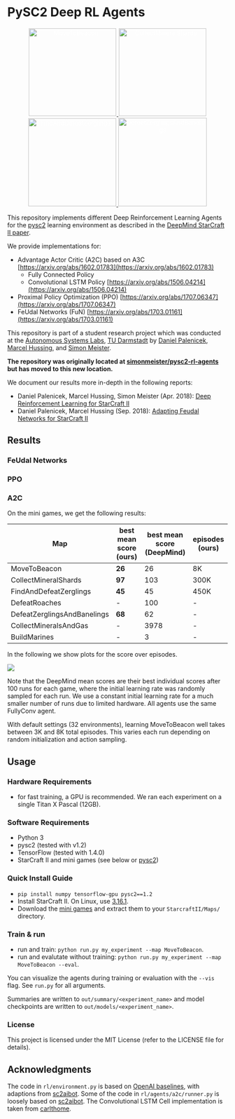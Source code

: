 # PySC2 Deep RL Agents

<div align="center">
  <a href="https://youtu.be/m2pC9md0ixY" target="_blank">
    <img src="https://user-images.githubusercontent.com/22519290/36123695-c69e17dc-104d-11e8-80bd-33726f3f0f12.gif"
         alt="MoveToBeacon"
         width="200" border="1" style="color:white" />
  </a>
  <a href="https://youtu.be/lpOlKfyhIXc" target="_blank">
    <img src="https://user-images.githubusercontent.com/22519290/36123698-c910b650-104d-11e8-8019-8825187b677f.gif"
         alt="CollectMineralShards"
         width="200" border="1" style="color:white" />
  </a>
  <a href="https://youtu.be/GFRsXx0imHc" target="_blank">
    <img src="https://user-images.githubusercontent.com/22519290/36123701-cabcb13e-104d-11e8-9aa8-7f1332d3cdb7.gif"
         alt="FindAndDefeatZerglings"
         width="201" border="1" style="color:white" />
  </a>
  <a href="https://youtu.be/-wDhAHkj90A" target="_blank">
    <img src="https://user-images.githubusercontent.com/22519290/36202298-87b14c60-1183-11e8-9b3f-f9bb5c8b1ab7.gif"
         alt="DefeatZerglingsAndBanelings"
         width="202" border="1" style="color:white" />
  </a>
</div>

<!-- <div align="center">
  <a href="https://youtu.be/m2pC9md0ixY" target="_blank">
    <img src="https://user-images.githubusercontent.com/22519290/36123695-c69e17dc-104d-11e8-80bd-33726f3f0f12.gif"
         alt="MoveToBeacon"
         width="320" border="10" style="color:white" />
  </a>
  <a href="https://youtu.be/lpOlKfyhIXc" target="_blank">
    <img src="https://user-images.githubusercontent.com/22519290/36123698-c910b650-104d-11e8-8019-8825187b677f.gif"
         alt="CollectMineralShards"
         width="320" border="10" style="color:white" />
  </a>
</div>

<div align="center">
  <a href="https://youtu.be/GFRsXx0imHc" target="_blank">
    <img src="https://user-images.githubusercontent.com/22519290/36123701-cabcb13e-104d-11e8-9aa8-7f1332d3cdb7.gif"
         alt="FindAndDefeatZerglings"
         width="320" border="10" style="color:white" />
  </a>
  <a href="https://youtu.be/-wDhAHkj90A" target="_blank">
    <img src="https://user-images.githubusercontent.com/22519290/36202298-87b14c60-1183-11e8-9b3f-f9bb5c8b1ab7.gif"
         alt="DefeatZerglingsAndBanelings"
         width="320" border="10" style="color:white" />
  </a>
</div> -->


This repository implements different Deep Reinforcement Learning Agents for the [pysc2](https://github.com/deepmind/pysc2/) learning environment as described in the [DeepMind StarCraft II paper](https://deepmind.com/documents/110/sc2le.pdf).

We provide implementations for:
- Advantage Actor Critic (A2C) based on A3C [https://arxiv.org/abs/1602.01783](https://arxiv.org/abs/1602.01783)
  * Fully Connected Policy
  * Convolutional LSTM Policy               [https://arxiv.org/abs/1506.04214](https://arxiv.org/abs/1506.04214)
- Proximal Policy Optimization (PPO)        [https://arxiv.org/abs/1707.06347](https://arxiv.org/abs/1707.06347)
- FeUdal Networks (FuN)                     [https://arxiv.org/abs/1703.01161](https://arxiv.org/abs/1703.01161)

This repository is part of a student research project which was conducted at the [Autonomous Systems Labs](http://www.ias.informatik.tu-darmstadt.de/), [TU Darmstadt](https://www.tu-darmstadt.de/) by [Daniel Palenicek](https://github.com/danielpalen), [Marcel Hussing](https://github.com/marcelhussing), and [Simon Meister](https://github.com/simonmeister).

**The repository was originally located at [simonmeister/pysc2-rl-agents](https://github.com/simonmeister/pysc2-rl-agents) but has moved to this new location.**

We document our results more in-depth in the following reports:
- Daniel Palenicek, Marcel Hussing, Simon Meister (Apr. 2018): [Deep Reinforcement Learning for StarCraft II](reports/1_deep_reinforcement_learning_for_starcraft_ii.pdf)
- Daniel Palenicek, Marcel Hussing (Sep. 2018): [Adapting Feudal Networks for StarCraft II](reports/2_adapting_feudal_networks_for_starcraft_ii.pdf)

<!-- ### Progress
- [x] A2C agent
- [x] FullyConv architecture
- [x] support all spatial screen and minimap observations as well as non-spatial player observations
- [x] support the full action space as described in the DeepMind paper
(predicting all arguments independently)
- [x] support training on all mini games
- [ ] report results for all mini games
- [x] LSTM architecture
- [ ] Multi-GPU training -->


## Results

### FeUdal Networks

### PPO

### A2C

On the mini games, we get the following results:

| Map | best mean score (ours) |  best mean score (DeepMind) | episodes (ours) |
| --- | --- | --- | --- |
| MoveToBeacon | **26** | 26 | 8K |
| CollectMineralShards | **97** | 103 | 300K |
| FindAndDefeatZerglings | **45** | 45 | 450K |
| DefeatRoaches | - | 100 | - |
| DefeatZerglingsAndBanelings | **68** | 62 | - |
| CollectMineralsAndGas | - | 3978 | - |
| BuildMarines | - | 3 | - |

In the following we show plots for the score over episodes.

<img src="https://user-images.githubusercontent.com/29195346/69478636-088f9e80-0df5-11ea-95ce-769bed6be5d8.png">

Note that the DeepMind mean scores are their best individual scores after 100 runs for each
game, where the initial learning rate was randomly sampled for each run.
We use a constant initial learning rate for a much smaller number of runs due to limited hardware.
All agents use the same FullyConv agent.

With default settings (32 environments), learning MoveToBeacon well takes between 3K and 8K total episodes.
This varies each run depending on random initialization and action sampling.

## Usage

### Hardware Requirements
- for fast training, a GPU is recommended.
We ran each experiment on a single Titan X Pascal (12GB).

### Software Requirements
- Python 3
- pysc2 (tested with v1.2)
- TensorFlow (tested with 1.4.0)
- StarCraft II and mini games (see below or
  [pysc2](https://github.com/deepmind/pysc2/))

### Quick Install Guide
- `pip install numpy tensorflow-gpu pysc2==1.2`
- Install StarCraft II. On Linux, use
[3.16.1](http://blzdistsc2-a.akamaihd.net/Linux/SC2.3.16.1.zip).
- Download the
[mini games](https://github.com/deepmind/pysc2/releases/download/v1.2/mini_games.zip)
and extract them to your `StarcraftII/Maps/` directory.

### Train & run
- run and train: `python run.py my_experiment --map MoveToBeacon`.
- run and evalutate without training: `python run.py my_experiment --map MoveToBeacon --eval`.

You can visualize the agents during training or evaluation with the `--vis` flag.
See `run.py` for all arguments.

Summaries are written to `out/summary/<experiment_name>`
and model checkpoints are written to `out/models/<experiment_name>`.

### License

This project is licensed under the MIT License (refer to the LICENSE file for details).

## Acknowledgments
The code in `rl/environment.py` is based on [OpenAI baselines](https://github.com/openai/baselines/tree/master/baselines/a2c), with adaptions from [sc2aibot](https://github.com/pekaalto/sc2aibot). Some of the code in `rl/agents/a2c/runner.py` is loosely based on [sc2aibot](https://github.com/pekaalto/sc2aibot). The Convolutional LSTM Cell implementation is taken from [carlthome]( https://github.com/carlthome/tensorflow-convlstm-cell/blob/master/cell.py).
